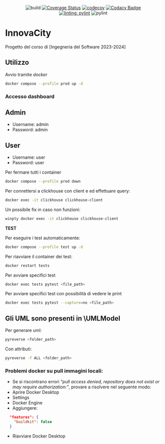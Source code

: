 <div align="center">

![build](https://github.com/ByteOps-swe/MVP/actions/workflows/ci.yml/badge.svg)
[![Coverage Status](https://coveralls.io/repos/github/ByteOps-swe/MVP/badge.svg?branch=main)](https://coveralls.io/github/ByteOps-swe/MVP?branch=main)
[![codecov](https://codecov.io/gh/ByteOps-swe/MVP/graph/badge.svg?token=VSRO4CTN60)](https://codecov.io/gh/ByteOps-swe/MVP/tree/main)
[![Codacy Badge](https://app.codacy.com/project/badge/Grade/68c20d2874784c78bf7e4ebcb51aba95)](https://app.codacy.com/gh/ByteOps-swe/MVP/dashboard?utm_source=gh&utm_medium=referral&utm_content=&utm_campaign=Badge_grade)\
[![linting: pylint](https://img.shields.io/badge/linting-pylint-yellowgreen)](https://github.com/pylint-dev/pylint)
![pylint](https://img.shields.io/badge/PyLint-9.76-brightgreen?logo=python&logoColor=white)

</div>

# InnovaCity

Progetto del corso di [Ingegneria del Software 2023-2024]

## Utilizzo

Avvio tramite _docker_

```bash
docker compose --profile prod up -d 
```

### Accesso dashboard
## Admin
- Username: admin
- Password: admin
## User
- Username: user
- Password: user
  
Per fermare tutti i container

```bash
docker compose --profile prod down
```
<!-- docekr exec clickhouse dovrebe essere tolta mi pare -->
Per connettersi a clickhouse con client e ed effettuare query:

``` bash
docker exec -it clickhouse clickhouse-client
```

Un possibile fix in caso non funzioni:

``` bash
winpty docker exec -it clickhouse clickhouse-client
```

**TEST**

Per eseguire i test automaticamente:

``` bash
docker compose --profile test up -d
```

Per riavviare il container dei test:

``` bash
docker restart tests
```

Per avviare specifici test

```bash
docker exec tests pytest <file_path>
```

Per avviare specifici test con possibilità di vedere le print

```bash
docker exec tests pytest --capture=no <file_path>
```
 
## Gli UML sono presenti in \UMLModel

Per generare uml:

```bash
pyreverse <folder_path>
```

Con attributi:
```bash
pyreverse -f ALL <folder_path>
```


### Problemi docker su pull immagini locali:

- Se si riscontrano errori *"pull access denied, repository does not exist or may require authorization:"*, provare a risolvere nel seguente modo:  
- Aprire Docker Desktop
- Settings
- Docker Engine
- Aggiungere:
``` JSON
  "features": {  
    "buildkit": false  
  }
```
- Riavviare Docker Desktop
